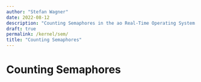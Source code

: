 ```yaml
---
author: "Stefan Wagner"
date: 2022-08-12
description: "Counting Semaphores in the ao Real-Time Operating System (RTOS)."
draft: true
permalink: /kernel/sem/
title: "Counting Semaphores"
---
```


# Counting Semaphores
